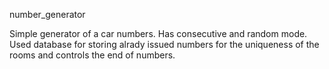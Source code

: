 number_generator

Simple generator of a car numbers. Has consecutive and random mode. Used database for storing alrady issued numbers for the uniqueness of the rooms and controls the end of numbers.
